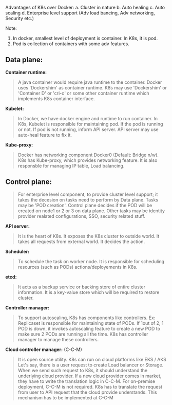 Advantages of K8s over Docker:
a. Cluster in nature
b. Auto healing
c. Auto scaling
d. Enterprise level support (Adv load bancing, Adv networking, Security etc.)

Note:
1. In docker, smallest level of deployment is container. In K8s, it is pod.
2. Pod is collection of containers with some adv features.

Data plane:
----------
**Container runtime:**
> A java container would require java runtime to the container. Docker uses 'Dockershim' as container runtime.
> K8s may use 'Dockershim' or 'Container D' or 'cri-o' or some other container runtime which implements K8s container interface.

**Kubelet:**
> In Docker, we have docker engine and runtime to run container.
> In K8s, Kubelet is responsible for maintaining pod. If the pod is running or not.
> If pod is not running, inform API server. API server may use auto-heal feature to fix it.

**Kube-proxy:**
> Docker has networking component Docker0 (Default: Bridge n/w).
> K8s has Kube-proxy, which provides networking feature. It is also responsble for managing IP table, Load balancing.

Control plane:
-------------
> For enterprise level component, to provide cluster level support; it takes the decesion on tasks need to perform by Data plane.
> Tasks may be 'POD creation'. Control plane decides if the POD will be created on node1 or 2 or 3 on data plane.
> Other tasks may be identity provider realated configurations, SSO, security related stuff.

**API server:**
> It is the heart of K8s.
> It exposes the K8s cluster to outside world.
> It takes all requests from external world.
> It decides the action.

**Scheduler:**
> To schedule the task on worker node.
> It is responsible for scheduling resources (such as PODs) actions/deployements in K8s.

**etcd:**
> It acts as a backup service or backing store of entire cluster information.
> It is a key-value store which will be required to restore cluster.

**Controller manager:**
> To support autoscaling, K8s has components like controllers.
> Ex: Replicaset is responsible for maintaining state of PODs. If 1out of 2, 1 POD is down, it invokes autoscaling feature to create a new POD to make sure 2 PODs are running all the time.
> K8s has controller manager to manage these controllers.

**Cloud controller manager:** (C-C-M)
> It is open source utility.
> K8s can run on cloud platforms like EKS / AKS
> Let's say, there is a user request to create Load balancer or Storage.
> When we send such request to K8s, it should understand the underlying cloud provider.
> If a new cloud provider comes in market, they have to write the translation logic in C-C-M.
> For on-premise deployment, C-C-M is not required.
> K8s has to translate the request from user to API request that the cloud provide understands. This mechanism has to be implemented at C-C-M
